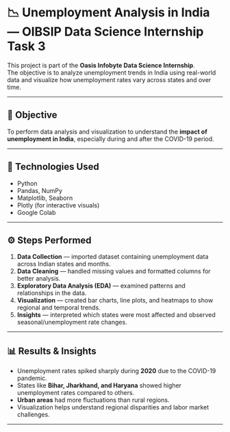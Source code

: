 # 📉 Unemployment Analysis in India — OIBSIP Data Science Internship Task 3

This project is part of the **Oasis Infobyte Data Science Internship**.  
The objective is to analyze unemployment trends in India using real-world data and visualize how unemployment rates vary across states and over time.

---

## 📘 Objective
To perform data analysis and visualization to understand the **impact of unemployment in India**, especially during and after the COVID-19 period.

---

## 🧠 Technologies Used
- Python  
- Pandas, NumPy  
- Matplotlib, Seaborn  
- Plotly (for interactive visuals)  
- Google Colab  

---

## ⚙️ Steps Performed
1. **Data Collection** — imported dataset containing unemployment data across Indian states and months.  
2. **Data Cleaning** — handled missing values and formatted columns for better analysis.  
3. **Exploratory Data Analysis (EDA)** — examined patterns and relationships in the data.  
4. **Visualization** — created bar charts, line plots, and heatmaps to show regional and temporal trends.  
5. **Insights** — interpreted which states were most affected and observed seasonal/unemployment rate changes.  

---

## 📊 Results & Insights
- Unemployment rates spiked sharply during **2020** due to the COVID-19 pandemic.  
- States like **Bihar, Jharkhand, and Haryana** showed higher unemployment rates compared to others.  
- **Urban areas** had more fluctuations than rural regions.  
- Visualization helps understand regional disparities and labor market challenges.

---


